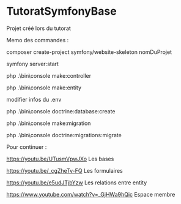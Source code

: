 # TutoratSymfonyBase
Projet créé lors du tutorat

Memo des commandes :

  composer create-project symfony/website-skeleton nomDuProjet

  symfony server:start

  php .\bin\console make:controller

  php .\bin\console make:entity

  modifier infos du .env

  php .\bin\console doctrine:database:create

  php .\bin\console make:migration

  php .\bin\console doctrine:migrations:migrate

Pour continuer : 

  https://youtu.be/UTusmVpwJXo Les bases

  https://youtu.be/_cgZheTv-FQ Les formulaires

  https://youtu.be/e5udJTjbYzw Les relations entre entity

  https://www.youtube.com/watch?v=_GjHWa9hQic Espace membre
